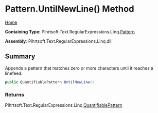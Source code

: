 # Pattern\.UntilNewLine\(\) Method

[Home](../../../../../../README.md)

**Containing Type**: Pihrtsoft\.Text\.RegularExpressions\.Linq\.[Pattern](../README.md)

**Assembly**: Pihrtsoft\.Text\.RegularExpressions\.Linq\.dll

## Summary

Appends a pattern that matches zero or more characters until it reaches a linefeed\.

```csharp
public QuantifiablePattern UntilNewLine()
```

### Returns

Pihrtsoft\.Text\.RegularExpressions\.Linq\.[QuantifiablePattern](../../QuantifiablePattern/README.md)

